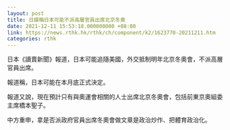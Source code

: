 ```yaml
---
layout: post
title: 日媒稱日本可能不派高層官員出席北京冬奧
date: 2021-12-11 15:53:18.000000000 +08:00
link: https://news.rthk.hk/rthk/ch/component/k2/1623770-20211211.htm
categories: rthk
---
```


日本《讀賣新聞》報道，日本可能追隨美國，外交抵制明年北京冬奧會，不派高層官員出席。

報道稱，日本可能在本月底正式決定。

報道又說，現在預計只有與奧運會相關的人士出席北京冬奧會，包括前東京奧組委主席橋本聖子。

中方重申，拿是否派政府官員出席冬奧會做文章是政治炒作、把體育政治化。
